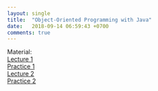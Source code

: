 ```yaml
---
layout: single
title:  "Object-Oriented Programming with Java"
date:   2018-09-14 06:59:43 +0700
comments: true
---
```


Material:  
[Lecture 1][lecture1]  
[Practice 1][practice1]  
[Lecture 2][lecture2]  
[Practice 2][practice2]        

[lecture1]: /courses/oopjava/lecture1.pptx
[practice1]: /courses/oopjava/practice1.pptx
[lecture2]: /courses/oopjava/lecture2.pptx
[practice2]: /courses/oopjava/practice2.pptx